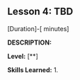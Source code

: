 ## Lesson 4: TBD
[Duration]-[ minutes]

**DESCRIPTION:**

**Level:** [**]

**Skills Learned:**
1. 

